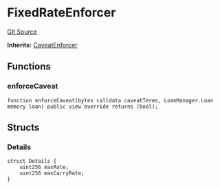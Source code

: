 # FixedRateEnforcer
[Git Source](https://github.com/AstariaXYZ/starport/blob/e51acaefbeb55ecb95b59095c9d800c6e8ce36a5/src/enforcers/RateEnforcer.sol)

**Inherits:**
[CaveatEnforcer](/src/enforcers/CaveatEnforcer.sol/abstract.CaveatEnforcer.md)


## Functions
### enforceCaveat


```solidity
function enforceCaveat(bytes calldata caveatTerms, LoanManager.Loan memory loan) public view override returns (bool);
```

## Structs
### Details

```solidity
struct Details {
    uint256 maxRate;
    uint256 maxCarryRate;
}
```

